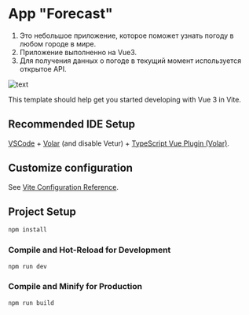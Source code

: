 # App "Forecast"
1. Это небольшое приложение, которое поможет узнать погоду в любом городе в мире.
2. Приложение выполненно на Vue3.
3. Для получения данных о погоде в текущий момент используется открытое API.

![text](/src/assets/img/forecast_app.png)

This template should help get you started developing with Vue 3 in Vite.

## Recommended IDE Setup

[VSCode](https://code.visualstudio.com/) + [Volar](https://marketplace.visualstudio.com/items?itemName=Vue.volar) (and disable Vetur) + [TypeScript Vue Plugin (Volar)](https://marketplace.visualstudio.com/items?itemName=Vue.vscode-typescript-vue-plugin).

## Customize configuration

See [Vite Configuration Reference](https://vitejs.dev/config/).

## Project Setup

```sh
npm install
```

### Compile and Hot-Reload for Development

```sh
npm run dev
```

### Compile and Minify for Production

```sh
npm run build
```
